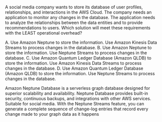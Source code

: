 A social media company wants to store its database of user profiles, relationships, and interactions in the AWS Cloud. The company needs an application to monitor any changes in the database. The application needs to analyze the relationships between the data entities and to provide recommendations to users. Which solution will meet these requirements with the LEAST operational overhead? 

A. Use Amazon Neptune to store the information. Use Amazon Kinesis Data Streams to process changes in the database. 
B. Use Amazon Neptune to store the information. Use Neptune Streams to process changes in the database. 
C. Use Amazon Quantum Ledger Database (Amazon QLDB) to store the information. Use Amazon Kinesis Data Streams to process changes in the database. 
D. Use Amazon Quantum Ledger Database (Amazon QLDB) to store the information. Use Neptune Streams to process changes in the database.

Amazon Neptune Database is a serverless graph database designed for superior scalability and availability. Neptune Database provides built-in security, continuous backups, and integrations with other AWS services. Suitable for social media. With the Neptune Streams feature, you can generate a complete sequence of change-log entries that record every change made to your graph data as it happens